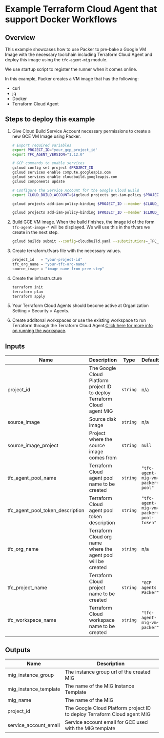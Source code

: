 # Example Terraform Cloud Agent that support Docker Workflows

## Overview

This example showcases how to use Packer to pre-bake a Google VM Image with the necessary toolchain including Terraform Cloud Agent and deploy this image using the `tfc-agent-mig` module.

We use startup script to register the runner when it comes online.

In this example, Packer creates a VM image that has the following:

- curl
- jq
- Docker
- Terraform Cloud Agent

## Steps to deploy this example

1. Give Cloud Build Service Account necessary permissions to create a new GCE VM Image using Packer.

   ```sh
   # Export required variables
   export PROJECT_ID="your_gcp_project_id"
   export TFC_AGENT_VERSION="1.12.0"

   # GCP commands to enable services
   gcloud config set project $PROJECT_ID
   gcloud services enable compute.googleapis.com
   gcloud services enable cloudbuild.googleapis.com
   gcloud components update

   # Configure the Service Account for the Google Cloud Build
   export CLOUD_BUILD_ACCOUNT=$(gcloud projects get-iam-policy $PROJECT_ID --filter="(bindings.role:roles/cloudbuild.builds.builder)"  --flatten="bindings[].members" --format="value(bindings.members[])")

   gcloud projects add-iam-policy-binding $PROJECT_ID --member $CLOUD_BUILD_ACCOUNT --role roles/compute.instanceAdmin.v1

   gcloud projects add-iam-policy-binding $PROJECT_ID --member $CLOUD_BUILD_ACCOUNT --role roles/iam.serviceAccountUser
   ```

1. Build GCE VM image. When the build finishes, the image id of the form `tfc-agent-image-*` will be displayed. We will use this in the tfvars we create in the next step.

   ```sh
   gcloud builds submit --config=cloudbuild.yaml --substitutions=_TFC_AGENT_VERSION="$TFC_AGENT_VERSION"
   ```

1. Create terraform.tfvars file with the necessary values.

   ```tf
   project_id   = "your-project-id"
   tfc_org_name = "your-tfc-org-name"
   source_image = "image-name-from-prev-step"
   ```

1. Create the infrastructure

   ```sh
   terraform init
   terraform plan
   terraform apply
   ```

1. Your Terraform Cloud Agents should become active at Organization Setting > Security > Agents.

1. Create additonal workspaces or use the existing workspace to run Terraform through the Terraform Cloud Agent.[Click here for more info on running the workspace](https://registry.terraform.io/providers/hashicorp/tfe/latest/docs/resources/workspace_run#example-usage).

<!-- BEGINNING OF PRE-COMMIT-TERRAFORM DOCS HOOK -->
## Inputs

| Name | Description | Type | Default | Required |
|------|-------------|------|---------|:--------:|
| project\_id | The Google Cloud Platform project ID to deploy Terraform Cloud agent MIG | `string` | n/a | yes |
| source\_image | Source disk image | `string` | n/a | yes |
| source\_image\_project | Project where the source image comes from | `string` | `null` | no |
| tfc\_agent\_pool\_name | Terraform Cloud agent pool name to be created | `string` | `"tfc-agent-mig-vm-packer-pool"` | no |
| tfc\_agent\_pool\_token\_description | Terraform Cloud agent pool token description | `string` | `"tfc-agent-mig-vm-packer-pool-token"` | no |
| tfc\_org\_name | Terraform Cloud org name where the agent pool will be created | `string` | n/a | yes |
| tfc\_project\_name | Terraform Cloud project name to be created | `string` | `"GCP agents Packer"` | no |
| tfc\_workspace\_name | Terraform Cloud workspace name to be created | `string` | `"tfc-agent-mig-vm-packer"` | no |

## Outputs

| Name | Description |
|------|-------------|
| mig\_instance\_group | The instance group url of the created MIG |
| mig\_instance\_template | The name of the MIG Instance Template |
| mig\_name | The name of the MIG |
| project\_id | The Google Cloud Platform project ID to deploy Terraform Cloud agent MIG |
| service\_account\_email | Service account email for GCE used with the MIG template |

<!-- END OF PRE-COMMIT-TERRAFORM DOCS HOOK -->
